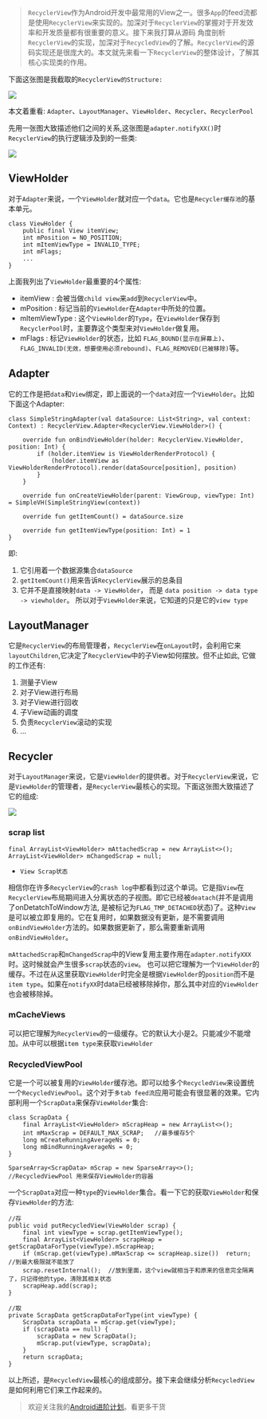 >`RecyclerView`作为Android开发中最常用的View之一。很多`App`的feed流都是使用`RecyclerView`来实现的。加深对于`RecyclerView`的掌握对于开发效率和开发质量都有很重要的意义。接下来我打算从源码
>角度剖析`RecyclerView`的实现，加深对于`RecycledView`的了解。`RecyclerView`的源码实现还是很庞大的。本文就先来看一下`RecyclerView`的整体设计，了解其核心实现类的作用。

下面这张图是我截取的`RecyclerView的Structure:`

![](picture/类的组成.png)

本文着重看: `Adapter`、`LayoutManager`、`ViewHolder`、`Recycler`、`RecyclerPool`

先用一张图大致描述他们之间的关系,这张图是`adapter.notifyXX()`时`RecyclerView`的执行逻辑涉及到的一些类:

![](picture/RecyclerView组成类之间的关系.png)

## ViewHolder

对于`Adapter`来说，一个`ViewHolder`就对应一个`data`。它也是`Recycler缓存池`的基本单元。

```
class ViewHolder {
    public final View itemView;
    int mPosition = NO_POSITION;
    int mItemViewType = INVALID_TYPE;
    int mFlags;
    ...
}
```
上面我列出了`ViewHolder`最重要的4个属性:

- itemView : 会被当做`child view`来`add`到`RecyclerView`中。
- mPosition : 标记当前的`ViewHolder`在`Adapter`中所处的位置。
- mItemViewType : 这个`ViewHolder`的`Type`，在`ViewHolder`保存到`RecyclerPool`时，主要靠这个类型来对`ViewHolder`做复用。
- mFlags : 标记`ViewHolder`的状态，比如 `FLAG_BOUND(显示在屏幕上)`、`FLAG_INVALID(无效，想要使用必须rebound)`、`FLAG_REMOVED(已被移除)`等。

## Adapter

它的工作是把`data`和`View`绑定，即上面说的一个`data`对应一个`ViewHolder`。比如下面这个Adapter:

```
class SimpleStringAdapter(val dataSource: List<String>, val context: Context) : RecyclerView.Adapter<RecyclerView.ViewHolder>() {

    override fun onBindViewHolder(holder: RecyclerView.ViewHolder, position: Int) {
        if (holder.itemView is ViewHolderRenderProtocol) {
            (holder.itemView as ViewHolderRenderProtocol).render(dataSource[position], position)
        }
    }

    override fun onCreateViewHolder(parent: ViewGroup, viewType: Int) = SimpleVH(SimpleStringView(context))

    override fun getItemCount() = dataSource.size

    override fun getItemViewType(position: Int) = 1
}
```
即: 

1. 它引用着一个数据源集合`dataSource`
2. `getItemCount()`用来告诉`RecyclerView`展示的总条目
3. 它并不是直接映射`data -> ViewHolder`， 而是 `data position -> data type -> viewholder`。 所以对于`ViewHolder`来说，它知道的只是它的`view type`

## LayoutManager

它是`RecyclerView`的布局管理者，`RecyclerView`在`onLayout`时，会利用它来`layoutChildren`,它决定了`RecyclerView`中的子View如何摆放。但不止如此, 它做的工作还有:

1. 测量子View
2. 对子View进行布局
3. 对子View进行回收
4. 子View动画的调度
5. 负责`RecyclerView`滚动的实现
6. ...

## Recycler

对于`LayoutManager`来说，它是`ViewHolder`的提供者。对于`RecyclerView`来说，它是`ViewHolder`的管理者，是`RecyclerView`最核心的实现。下面这张图大致描述了它的组成:

![](picture/Recycler的组成.png)

### scrap list

```
final ArrayList<ViewHolder> mAttachedScrap = new ArrayList<>();
ArrayList<ViewHolder> mChangedScrap = null;
```

- `View Scrap状态`

相信你在许多`RecyclerView`的`crash log`中都看到过这个单词。它是指`View`在`RecyclerView`布局期间进入分离状态的子视图。即它已经被`deatach`(并不是调用了onDetatchToWindow方法, 是被标记为`FLAG_TMP_DETACHED`状态)了。这种`View`是可以被立即复用的。它在复用时，如果数据没有更新，是不需要调用`onBindViewHolder`方法的。如果数据更新了，那么需要重新调用`onBindViewHolder`。

`mAttachedScrap`和`mChangedScrap`中的View复用主要作用在`adapter.notifyXXX`时。这时候就会产生很多`scrap`状态的`view`。 也可以把它理解为一个`ViewHolder`的缓存。不过在从这里获取`ViewHolder`时完全是根据`ViewHolder`的`position`而不是`item type`。如果在`notifyXX`时data已经被移除掉你，那么其中对应的`ViewHolder`也会被移除掉。


### mCacheViews

可以把它理解为`RecyclerView`的一级缓存。它的默认大小是2。只能减少不能增加。从中可以根据`item type`来获取`ViewHolder`

### RecycledViewPool

它是一个可以被复用的`ViewHolder`缓存池。即可以给多个`RecycledView`来设置统一个`RecycledViewPool`。这个对于`多tab feed流`应用可能会有很显著的效果。它内部利用一个`ScrapData`来保存`ViewHolder`集合:

```
class ScrapData {
    final ArrayList<ViewHolder> mScrapHeap = new ArrayList<>();
    int mMaxScrap = DEFAULT_MAX_SCRAP;   //最多缓存5个
    long mCreateRunningAverageNs = 0;
    long mBindRunningAverageNs = 0;
}

SparseArray<ScrapData> mScrap = new SparseArray<>();  //RecycledViewPool 用来保存ViewHolder的容器
```

一个`ScrapData`对应一种`type`的`ViewHolder`集合。看一下它的获取`ViewHolder`和保存`ViewHolder`的方法:

```
//存
public void putRecycledView(ViewHolder scrap) {
    final int viewType = scrap.getItemViewType();
    final ArrayList<ViewHolder> scrapHeap = getScrapDataForType(viewType).mScrapHeap;
    if (mScrap.get(viewType).mMaxScrap <= scrapHeap.size())  return; //到最大极限就不能放了
    scrap.resetInternal();  //放到里面，这个view就相当于和原来的信息完全隔离了，只记得他的type，清除其相关状态
    scrapHeap.add(scrap);
}

//取
private ScrapData getScrapDataForType(int viewType) {
    ScrapData scrapData = mScrap.get(viewType);
    if (scrapData == null) {
        scrapData = new ScrapData();
        mScrap.put(viewType, scrapData);
    }
    return scrapData;
}
```

以上所述，是`RecycledView`最核心的组成部分。接下来会继续分析`RecycledView`是如何利用它们来工作起来的。

>欢迎关注我的[Android进阶计划](https://github.com/SusionSuc/AdvancedAndroid)。看更多干货


